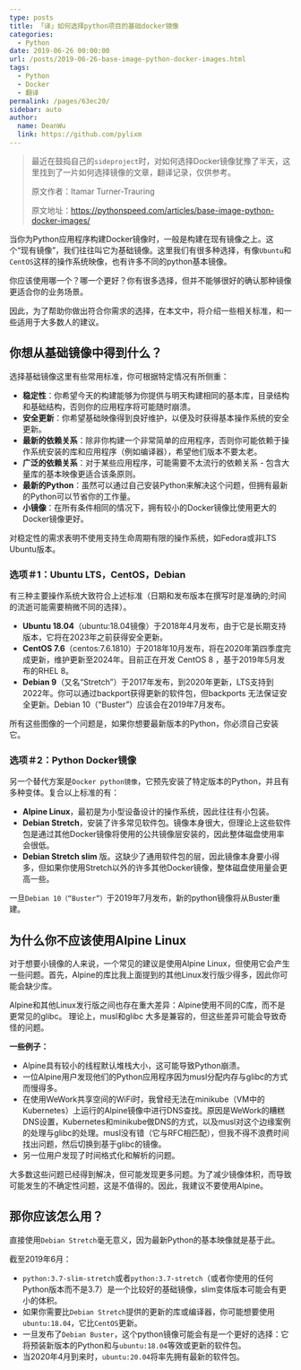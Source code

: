 ```yaml
---
type: posts
title: 「译」如何选择python项目的基础docker镜像
categories: 
  - Python
date: 2019-06-26 00:00:00
url: /posts/2019-06-26-base-image-python-docker-images.html
tags: 
  - Python
  - Docker
  - 翻译
permalink: /pages/63ec20/
sidebar: auto
author: 
  name: DeanWu
  link: https://github.com/pylixm
---
```


> 最近在鼓捣自己的`sideproject`时，对如何选择Docker镜像犹豫了半天，这里找到了一片如何选择镜像的文章，翻译记录，仅供参考。
>
> 原文作者：Itamar Turner-Trauring
>
> 原文地址：https://pythonspeed.com/articles/base-image-python-docker-images/


当你为Python应用程序构建Docker镜像时，一般是构建在现有镜像之上。这个“现有镜像”，我们往往叫它为基础镜像。这里我们有很多种选择，有像`Ubuntu`和`CentOS`这样的操作系统映像，也有许多不同的python基本镜像。

你应该使用哪一个？哪一个更好？你有很多选择，但并不能够很好的确认那种镜像更适合你的业务场景。

因此，为了帮助你做出符合你需求的选择，在本文中，将介绍一些相关标准，和一些适用于大多数人的建议。

## 你想从基础镜像中得到什么？

选择基础镜像这里有些常用标准，你可根据特定情况有所侧重：

- **稳定性**：你希望今天的构建能够为你提供与明天构建相同的基本库，目录结构和基础结构，否则你的应用程序将可能随时崩溃。
- **安全更新**：你希望基础映像得到良好维护，以便及时获得基本操作系统的安全更新。
- **最新的依赖关系**：除非你构建一个非常简单的应用程序，否则你可能依赖于操作系统安装的库和应用程序（例如编译器），希望他们版本不要太老。
- **广泛的依赖关系**：对于某些应用程序，可能需要不太流行的依赖关系 - 包含大量库的基本映像更适合该条原则。
- **最新的Python**：虽然可以通过自己安装Python来解决这个问题，但拥有最新的Python可以节省你的工作量。
- **小镜像**：在所有条件相同的情况下，拥有较小的Docker镜像比使用更大的Docker镜像更好。

对稳定性的需求表明不使用支持生命周期有限的操作系统，如Fedora或非LTS Ubuntu版本。

### 选项＃1：Ubuntu LTS，CentOS，Debian

有三种主要操作系统大致符合上述标准（日期和发布版本在撰写时是准确的;时间的流逝可能需要稍微不同的选择）。

- **Ubuntu 18.04**（ubuntu:18.04镜像）于2018年4月发布，由于它是长期支持版本，它将在2023年之前获得安全更新。
- **CentOS 7.6**（centos:7.6.1810）于2018年10月发布，将在2020年第四季度完成更新，维护更新至2024年。目前正在开发 CentOS 8 ，基于2019年5月发布的RHEL 8。
- **Debian 9**（又名“Stretch”）于2017年发布，到2020年更新，LTS支持到2022年。你可以通过backport获得更新的软件包，但backports 无法保证安全更新。Debian 10（“Buster”）应该会在2019年7月发布。

所有这些图像的一个问题是，如果你想要最新版本的Python，你必须自己安装它。

### 选项＃2：Python Docker镜像

另一个替代方案是`Docker python镜像`，它预先安装了特定版本的Python，并且有多种变体。复合以上标准的有：

- **Alpine Linux**，最初是为小型设备设计的操作系统，因此往往有小包装。
- **Debian Stretch**，安装了许多常见软件包。镜像本身很大，但理论上这些软件包是通过其他Docker镜像将使用的公共镜像层安装的，因此整体磁盘使用率会很低。
- **Debian Stretch slim** 版。这缺少了通用软件包的层，因此镜像本身要小得多，但如果你使用Stretch以外的许多其他Docker镜像，整体磁盘使用量会更高一些。

一旦`Debian 10（“Buster”）`于2019年7月发布，新的python镜像将从Buster重建。

## 为什么你不应该使用Alpine Linux

对于想要小镜像的人来说，一个常见的建议是使用Alpine Linux，但使用它会产生一些问题。首先，Alpine的库比我上面提到的其他Linux发行版少得多，因此你可能会缺少库。

Alpine和其他Linux发行版之间也存在重大差异：Alpine使用不同的C库，而不是更常见的glibc。 理论上，musl和glibc 大多是兼容的，但这些差异可能会导致奇怪的问题。

**一些例子：**

- Alpine具有较小的线程默认堆栈大小，这可能导致Python崩溃。
- 一位Alpine用户发现他们的Python应用程序因为musl分配内存与glibc的方式而慢得多。
- 在使用WeWork共享空间的WiFi时，我曾经无法在minikube（VM中的Kubernetes）上运行的Alpine镜像中进行DNS查找。原因是WeWork的糟糕DNS设置，Kubernetes和minikube做DNS的方式，以及musl对这个边缘案例的处理与glibc的处理。musl没有错（它与RFC相匹配），但我不得不浪费时间找出问题，然后切换到基于glibc的镜像。
- 另一位用户发现了时间格式化和解析的问题。

大多数这些问题已经得到解决，但可能发现更多问题。为了减少镜像体积，而导致可能发生的不确定性问题，这是不值得的。因此，我建议不要使用Alpine。

## 那你应该怎么用？

直接使用`Debian Stretch`毫无意义，因为最新Python的基本映像就是基于此。

截至2019年6月：

- `python:3.7-slim-stretch`或者`python:3.7-stretch`（或者你使用的任何Python版本而不是3.7）是一个比较好的基础镜像，slim变体版本可能会有更小的体积。
- 如果你需要比`Debian Stretch`提供的更新的库或编译器，你可能想要使用`ubuntu:18.04`，它比`CentOS`更新。
- 一旦发布了`Debian Buster`，这个python镜像可能会有是一个更好的选择：它将预装新版本的Python和与`ubuntu:18.04`等效或更新的软件包。
- 当2020年4月到来时，`ubuntu:20.04`将率先拥有最新的软件包。
